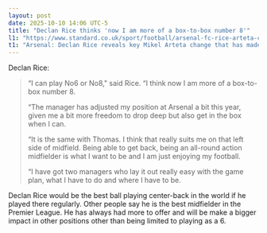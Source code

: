 ```yaml
---
layout: post
date: 2025-10-10 14:06 UTC-5
title: "Declan Rice thinks 'now I am more of a box-to-box number 8'"
l1: "https://www.standard.co.uk/sport/football/arsenal-fc-rice-arteta-change-unstoppable-b1252234.html"
t1: "Arsenal: Declan Rice reveals key Mikel Arteta change that has made him 'unstoppable'"
---
```


Declan Rice:

> “I can play No6 or No8," said Rice. “I think now I am more of a box-to-box number 8.
> 
> “The manager has adjusted my position at Arsenal a bit this year, given me a bit more freedom to drop deep but also get in the box when I can.
> 
> “It is the same with Thomas. I think that really suits me on that left side of midfield. Being able to get back, being an all-round action midfielder is what I want to be and I am just enjoying my football.
> 
> “I have got two managers who lay it out really easy with the game plan, what I have to do and where I have to be.

Declan Rice would be the best ball playing center-back in the world if he played there regularly. Other people say he is the best midfielder in the Premier League. He has always had more to offer and will be make a bigger impact in other positions other than being limited to playing as a 6. 